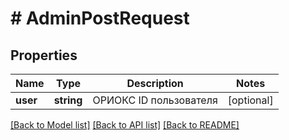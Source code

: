 # # AdminPostRequest

## Properties

Name | Type | Description | Notes
------------ | ------------- | ------------- | -------------
**user** | **string** | ОРИОКС ID пользователя | [optional]

[[Back to Model list]](../../README.md#models) [[Back to API list]](../../README.md#endpoints) [[Back to README]](../../README.md)
